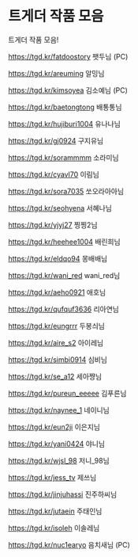 # 트게더 작품 모음
트게더 작품 모음!

 
https://tgd.kr/fatdoostory 팻두님 (PC)

https://tgd.kr/areuming 알밍님

https://tgd.kr/kimsoyea 김소예님 (PC) 

https://tgd.kr/baetongtong 배통통님

https://tgd.kr/hujiburi1004 유나나님

https://tgd.kr/gj0924 구지유님

https://tgd.kr/sorammmm 소라미님

https://tgd.kr/cyavl70 이림님

https://tgd.kr/sora7035 쏘오라아아님

https://tgd.kr/seohyena 서혜나님

https://tgd.kr/yjyj27 찡찡2님

https://tgd.kr/heehee1004 배린희님

https://tgd.kr/eldqo94 몽배배님

https://tgd.kr/wani_red wani_red님

https://tgd.kr/aeho0921 애호님

https://tgd.kr/qufquf3636 리아연님

https://tgd.kr/eungrrr 두봉싀님

https://tgd.kr/aire_s2 아이레님

https://tgd.kr/simbi0914 심비님

https://tgd.kr/se_a12 세아쨩님

https://tgd.kr/pureun_eeeee 김푸른님

https://tgd.kr/naynee_1 네이니님

https://tgd.kr/eun2ji 이은지님

https://tgd.kr/yani0424 야니님

https://tgd.kr/wjsl_98 저니_98님

https://tgd.kr/jess_tv 제쓰님

https://tgd.kr/jinjuhassi 진주하씨님

https://tgd.kr/jutaein 주태인님

https://tgd.kr/isoleh 이솔레님

https://tgd.kr/nuc1earyo 음치새님 (PC) 

